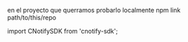 en el proyecto que querramos probarlo localmente
npm link path/to/this/repo

import CNotifySDK from 'cnotify-sdk';
